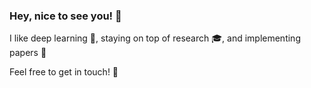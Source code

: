 ### Hey, nice to see you! 👋

I like deep learning 🧠, staying on top of research 🎓, and implementing papers 📃

Feel free to get in touch! 💬
